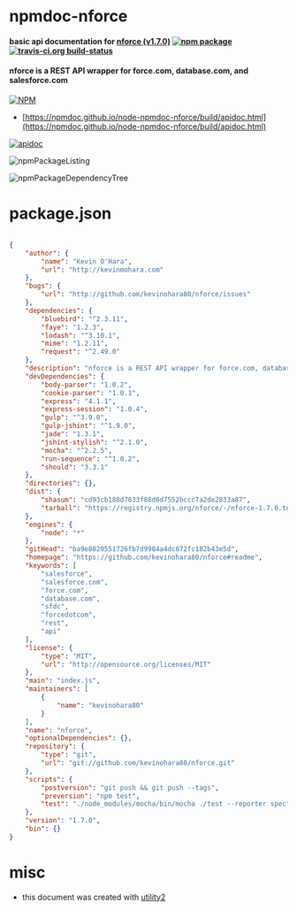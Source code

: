 # npmdoc-nforce

#### basic api documentation for  [nforce (v1.7.0)](https://github.com/kevinohara80/nforce#readme)  [![npm package](https://img.shields.io/npm/v/npmdoc-nforce.svg?style=flat-square)](https://www.npmjs.org/package/npmdoc-nforce) [![travis-ci.org build-status](https://api.travis-ci.org/npmdoc/node-npmdoc-nforce.svg)](https://travis-ci.org/npmdoc/node-npmdoc-nforce)

#### nforce is a REST API wrapper for force.com, database.com, and salesforce.com

[![NPM](https://nodei.co/npm/nforce.png?downloads=true&downloadRank=true&stars=true)](https://www.npmjs.com/package/nforce)

- [https://npmdoc.github.io/node-npmdoc-nforce/build/apidoc.html](https://npmdoc.github.io/node-npmdoc-nforce/build/apidoc.html)

[![apidoc](https://npmdoc.github.io/node-npmdoc-nforce/build/screenCapture.buildCi.browser.%252Ftmp%252Fbuild%252Fapidoc.html.png)](https://npmdoc.github.io/node-npmdoc-nforce/build/apidoc.html)

![npmPackageListing](https://npmdoc.github.io/node-npmdoc-nforce/build/screenCapture.npmPackageListing.svg)

![npmPackageDependencyTree](https://npmdoc.github.io/node-npmdoc-nforce/build/screenCapture.npmPackageDependencyTree.svg)



# package.json

```json

{
    "author": {
        "name": "Kevin O'Hara",
        "url": "http://kevinmohara.com"
    },
    "bugs": {
        "url": "http://github.com/kevinohara80/nforce/issues"
    },
    "dependencies": {
        "bluebird": "^2.3.11",
        "faye": "1.2.3",
        "lodash": "^3.10.1",
        "mime": "1.2.11",
        "request": "^2.49.0"
    },
    "description": "nforce is a REST API wrapper for force.com, database.com, and salesforce.com",
    "devDependencies": {
        "body-parser": "1.0.2",
        "cookie-parser": "1.0.1",
        "express": "4.1.1",
        "express-session": "1.0.4",
        "gulp": "^3.9.0",
        "gulp-jshint": "^1.9.0",
        "jade": "1.3.1",
        "jshint-stylish": "^2.1.0",
        "mocha": "^2.2.5",
        "run-sequence": "^1.0.2",
        "should": "3.3.1"
    },
    "directories": {},
    "dist": {
        "shasum": "cd93cb188d7833f88d6d7552bccc7a2de2833a87",
        "tarball": "https://registry.npmjs.org/nforce/-/nforce-1.7.0.tgz"
    },
    "engines": {
        "node": "*"
    },
    "gitHead": "ba9e8020551726fb7d9984a4dc872fc182b43e5d",
    "homepage": "https://github.com/kevinohara80/nforce#readme",
    "keywords": [
        "salesforce",
        "salesforce.com",
        "force.com",
        "database.com",
        "sfdc",
        "forcedotcom",
        "rest",
        "api"
    ],
    "license": {
        "type": "MIT",
        "url": "http://opensource.org/licenses/MIT"
    },
    "main": "index.js",
    "maintainers": [
        {
            "name": "kevinohara80"
        }
    ],
    "name": "nforce",
    "optionalDependencies": {},
    "repository": {
        "type": "git",
        "url": "git://github.com/kevinohara80/nforce.git"
    },
    "scripts": {
        "postversion": "git push && git push --tags",
        "preversion": "npm test",
        "test": "./node_modules/mocha/bin/mocha ./test --reporter spec"
    },
    "version": "1.7.0",
    "bin": {}
}
```



# misc
- this document was created with [utility2](https://github.com/kaizhu256/node-utility2)
